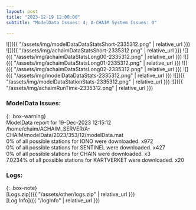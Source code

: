 ```yaml
---
layout: post
title: "2023-12-19 12:00:00"
subtitle: "ModelData Issues: 4; A-CHAIM System Issues: 0"

---
```


![]({{ "/assets/img/modelDataDataStatsShort-2335312.png" | relative_url }})
![]({{ "/assets/img/achaimDataStatsShort-2335312.png" | relative_url }})
![]({{ "/assets/img/achaimDataStatsLong00-2335312.png" | relative_url }})
![]({{ "/assets/img/achaimDataStatsLong01-2335312.png" | relative_url }})
![]({{ "/assets/img/achaimDataStatsLong02-2335312.png" | relative_url }})
![]({{ "/assets/img/modelDataDataStats-2335312.png" | relative_url }})
![]({{ "/assets/img/modelDataStationStats-2335312.png" | relative_url }})
![]({{ "/assets/img/achaimRunTime-2335312.png" | relative_url }})


### ModelData Issues:  
  
{: .box-warning}  
 ModelData report for 19-Dec-2023 12:15:12   
 /home/chaim/ACHAIM_SERVER/A-CHAIM/modelData/2023/353/12/modelData.mat   
 0% of all possible stations for IONO were downloaded. x972   
 0% of all possible stations for SENTINEL were downloaded. x427   
 0% of all possible stations for CHAIN were downloaded. x3   
 7.0234% of all possible stations for KARTVERKET were downloaded. x20   
  


### Logs:  
  
{: .box-note}  
[Logs.zip]({{ "/assets/other/logs.zip" | relative_url }})  
[Log Info]({{ "/logInfo" | relative_url }})  

